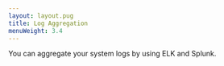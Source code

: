 ```yaml
---
layout: layout.pug
title: Log Aggregation
menuWeight: 3.4
---
```


You can aggregate your system logs by using ELK and Splunk. 